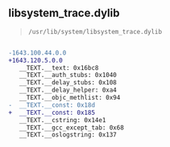 ## libsystem_trace.dylib

> `/usr/lib/system/libsystem_trace.dylib`

```diff

-1643.100.44.0.0
+1643.120.5.0.0
   __TEXT.__text: 0x16bc8
   __TEXT.__auth_stubs: 0x1040
   __TEXT.__delay_stubs: 0x108
   __TEXT.__delay_helper: 0xa4
   __TEXT.__objc_methlist: 0x94
-  __TEXT.__const: 0x18d
+  __TEXT.__const: 0x185
   __TEXT.__cstring: 0x14e1
   __TEXT.__gcc_except_tab: 0x68
   __TEXT.__oslogstring: 0x137

```

